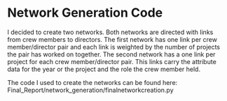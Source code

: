 # Network Generation Code

I decided to create two networks. Both networks are directed with links from crew members to directors. The first network has one link per crew member/director pair and each link is weighted by the number of projects the pair has worked on together. The second network has a one link per project for each crew member/director pair. This links carry the attribute data for the year or the project and the role the crew member held.

The code I used to create the networks can be found here: Final_Report/network_generation/finalnetworkcreation.py


